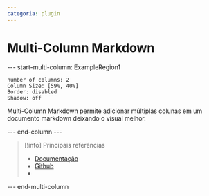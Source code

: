 ```yaml
---
categoria: plugin
---
```

# Multi-Column Markdown

--- start-multi-column: ExampleRegion1  
```column-settings  
number of columns: 2
Column Size: [59%, 40%]
Border: disabled
Shadow: off
```

Multi-Column Markdown permite adicionar múltiplas colunas em um documento markdown deixando o visual melhor.

--- end-column ---

> [!info] Principais referências
> - [Documentação]()
>- [Github]()
>- 

--- end-multi-column